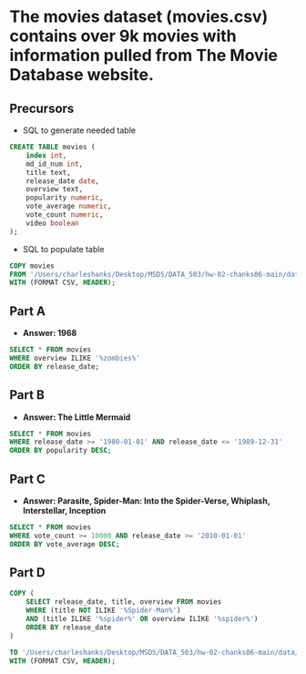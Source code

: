 # The movies dataset (movies.csv) contains over 9k movies with information pulled from The Movie Database website. 

## Precursors
 - SQL to generate needed table
```sql
CREATE TABLE movies (
    index int,
    md_id_num int, 
    title text, 
    release_date date, 
    overview text, 
    popularity numeric, 
    vote_average numeric, 
    vote_count numeric, 
    video boolean
);
```
 - SQL to populate table
```sql
COPY movies 
FROM '/Users/charleshanks/Desktop/MSDS/DATA_503/hw-02-chanks06-main/data/movies.csv'
WITH (FORMAT CSV, HEADER);
```


## Part A
 - **Answer: 1968**
```sql
SELECT * FROM movies 
WHERE overview ILIKE '%zombies%'
ORDER BY release_date;
```

## Part B
- **Answer: The Little Mermaid**
```sql
SELECT * FROM movies
WHERE release_date >= '1980-01-01' AND release_date <= '1989-12-31'
ORDER BY popularity DESC; 
```

## Part C 
- **Answer: Parasite, Spider-Man: Into the Spider-Verse, Whiplash, Interstellar, Inception**
```sql
SELECT * FROM movies 
WHERE vote_count >= 10000 AND release_date >= '2010-01-01'
ORDER BY vote_average DESC; 
```

## Part D

```sql
COPY (
    SELECT release_date, title, overview FROM movies
    WHERE (title NOT ILIKE '%Spider-Man%')
    AND (title ILIKE '%spider%' OR overview ILIKE '%spider%')
    ORDER BY release_date 
)

TO '/Users/charleshanks/Desktop/MSDS/DATA_503/hw-02-chanks06-main/data/spider_not_man.csv'
WITH (FORMAT CSV, HEADER);
```
